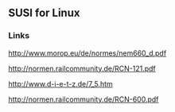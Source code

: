 ## SUSI for Linux

### Links


http://www.morop.eu/de/normes/nem660_d.pdf

http://normen.railcommunity.de/RCN-121.pdf

http://www.d-i-e-t-z.de/7_5.htm

http://normen.railcommunity.de/RCN-600.pdf
